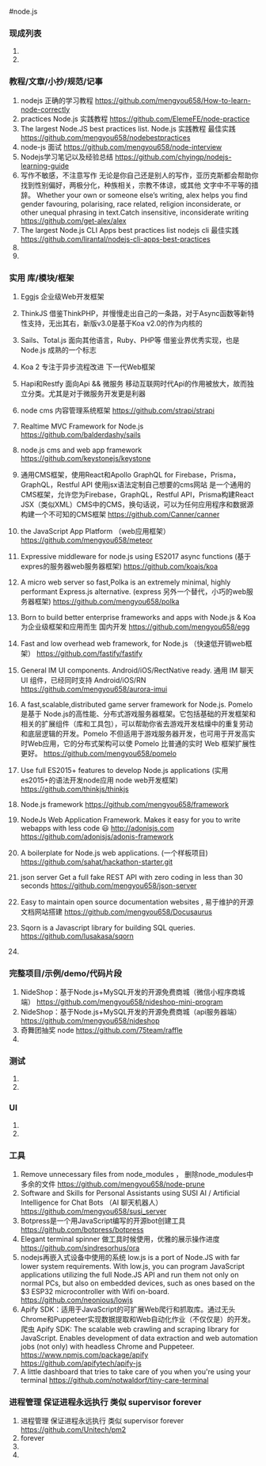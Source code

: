 
#node.js

### 现成列表
1. 
1. 

### 教程/文章/小抄/规范/记事
1. nodejs 正确的学习教程
https://github.com/mengyou658/How-to-learn-node-correctly
1. practices Node.js 实践教程
https://github.com/ElemeFE/node-practice
1. The largest Node.JS best practices list. Node.js 实践教程 最佳实践
https://github.com/mengyou658/nodebestpractices
1. node-js 面试
https://github.com/mengyou658/node-interview
1. Nodejs学习笔记以及经验总结
https://github.com/chyingp/nodejs-learning-guide
1. 写作不敏感，不注意写作 无论是你自己还是别人的写作，亚历克斯都会帮助你找到性别偏好，两极分化，种族相关，宗教不体谅，或其他 文字中不平等的措辞。 Whether your own or someone else’s writing, alex helps you find gender favouring, polarising, race related, religion inconsiderate, or other unequal phrasing in text.Catch insensitive, inconsiderate writing 
https://github.com/get-alex/alex
1. The largest Node.js CLI Apps best practices list  nodejs cli 最佳实践
https://github.com/lirantal/nodejs-cli-apps-best-practices
1. 
1. 

### 实用 库/模块/框架
1. Eggjs 企业级Web开发框架
1. ThinkJS  借鉴ThinkPHP，并慢慢走出自己的一条路，对于Async函数等新特性支持，无出其右，新版v3.0是基于Koa v2.0的作为内核的 
1. Sails、Total.js 面向其他语言，Ruby、PHP等	借鉴业界优秀实现，也是 Node.js 成熟的一个标志
1. Koa 2  专注于异步流程改进	下一代Web框架
1. Hapi和Restfy	面向Api && 微服务	移动互联网时代Api的作用被放大，故而独立分类。尤其是对于微服务开发更是利器

1. node cms 内容管理系统框架
https://github.com/strapi/strapi
1. Realtime MVC Framework for Node.js
https://github.com/balderdashy/sails
1. node.js cms and web app framework
https://github.com/keystonejs/keystone
1. 通用CMS框架，使用React和Apollo GraphQL for Firebase，Prisma，GraphQL，Restful API 使用jsx语法定制自己想要的cms网站 是一个通用的CMS框架，允许您为Firebase，GraphQL，Restful API，Prisma构建React JSX（类似XML）CMS中的CMS，换句话说，可以为任何应用程序和数据源构建一个不可知的CMS框架
https://github.com/Canner/canner
1. the JavaScript App Platform （web应用框架）
https://github.com/mengyou658/meteor
1. Expressive middleware for node.js using ES2017 async functions  (基于expres的服务器web服务器框架)
https://github.com/koajs/koa
1. A micro web server so fast,Polka is an extremely minimal, highly performant Express.js alternative.  (express 另外一个替代，小巧的web服务器框架)
https://github.com/mengyou658/polka
1. Born to build better enterprise frameworks and apps with Node.js & Koa  为企业级框架和应用而生 国内开发
https://github.com/mengyou658/egg
1. Fast and low overhead web framework, for Node.js （快速低开销web框架）
https://github.com/fastify/fastify
1. General IM UI components. Android/iOS/RectNative ready. 通用 IM 聊天 UI 组件，已经同时支持 Android/iOS/RN
https://github.com/mengyou658/aurora-imui
1. A fast,scalable,distributed game server framework for Node.js. Pomelo 是基于 Node.js的高性能、分布式游戏服务器框架。它包括基础的开发框架和相关的扩展组件（库和工具包），可以帮助你省去游戏开发枯燥中的重复劳动和底层逻辑的开发。Pomelo 不但适用于游戏服务器开发，也可用于开发高实时Web应用，它的分布式架构可以使 Pomelo 比普通的实时 Web 框架扩展性更好。
https://github.com/mengyou658/pomelo
1. Use full ES2015+ features to develop Node.js applications (实用es2015+的语法开发node应用 node web开发框架)
https://github.com/thinkjs/thinkjs
1. Node.js framework
https://github.com/mengyou658/framework
1. NodeJs Web Application Framework. Makes it easy for you to write webapps with less code 😃 http://adonisjs.com 
https://github.com/adonisjs/adonis-framework
1. A boilerplate for Node.js web applications. (一个样板项目) 
https://github.com/sahat/hackathon-starter.git
1. json server Get a full fake REST API with zero coding in less than 30 seconds
https://github.com/mengyou658/json-server
1.  Easy to maintain open source documentation websites , 易于维护的开源文档网站搭建
https://github.com/mengyou658/Docusaurus
1. Sqorn is a Javascript library for building SQL queries.
https://github.com/lusakasa/sqorn
1. 

### 完整项目/示例/demo/代码片段
1. NideShop：基于Node.js+MySQL开发的开源免费商城（微信小程序商城端）
https://github.com/mengyou658/nideshop-mini-program
1. NideShop：基于Node.js+MySQL开发的开源免费商城（api服务器端）
https://github.com/mengyou658/nideshop
1. 奇舞团抽奖 node 
https://github.com/75team/raffle
1. 

### 测试
1. 
1. 

### UI
1. 
1. 

### 工具
1. Remove unnecessary files from node_modules ， 删除node_modules中多余的文件
https://github.com/mengyou658/node-prune
1. Software and Skills for Personal Assistants using SUSI AI / Artificial Intelligence for Chat Bots （AI 聊天机器人）
https://github.com/mengyou658/susi_server
1. Botpress是一个用JavaScript编写的开源bot创建工具
https://github.com/botpress/botpress
1. Elegant terminal spinner 做工具时候使用，优雅的展示操作进度
https://github.com/sindresorhus/ora
1. nodejs再嵌入式设备中使用的系统 low.js is a port of Node.JS with far lower system requirements. With low.js, you can program JavaScript applications utilizing the full Node.JS API and run them not only on normal PCs, but also on embedded devices, such as ones based on the $3 ESP32 microcontroller with Wifi on-board.
https://github.com/neonious/lowjs
1. Apify SDK：适用于JavaScript的可扩展Web爬行和抓取库。通过无头Chrome和Puppeteer实现数据提取和Web自动化作业（不仅仅是）的开发。 爬虫 Apify SDK: The scalable web crawling and scraping library for JavaScript. Enables development of data extraction and web automation jobs (not only) with headless Chrome and Puppeteer. https://www.npmjs.com/package/apify
https://github.com/apifytech/apify-js
1. A little dashboard that tries to take care of you when you're using your terminal
https://github.com/notwaldorf/tiny-care-terminal

### 进程管理 保证进程永远执行 类似 supervisor forever
1. 进程管理 保证进程永远执行 类似 supervisor forever
https://github.com/Unitech/pm2
1. forever
1. 
1. 
